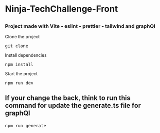 <h1>Ninja-TechChallenge-Front</h1>

## <h3>Project made with Vite - eslint - prettier - tailwind and graphQl</h3>

<p>Clone the project</p>
<pre>git clone</pre>

<p>Install dependencies</p>
<pre>npm install</pre>

<p>Start the project</p>
<pre>npm run dev</pre>

## <P>If your change the back, think to run this command for update the generate.ts file for graphQl</p>

<pre>npm run generate</pre>
